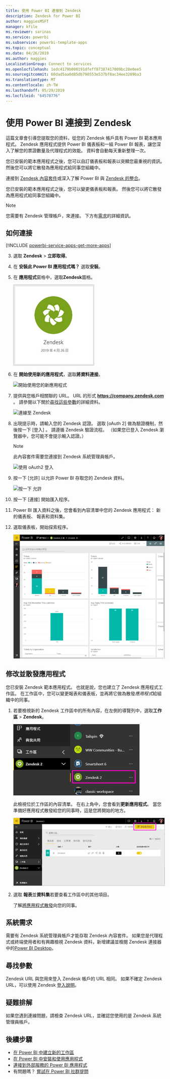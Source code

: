 ```yaml
---
title: 使用 Power BI 連接到 Zendesk
description: Zendesk for Power BI
author: maggiesMSFT
manager: kfile
ms.reviewer: sarinas
ms.service: powerbi
ms.subservice: powerbi-template-apps
ms.topic: conceptual
ms.date: 04/26/2019
ms.author: maggies
LocalizationGroup: Connect to services
ms.openlocfilehash: 1edc4179b000191dfeff87387417009bc28e0ee5
ms.sourcegitcommit: 60dad5aa0d85db790553e537bf8ac34ee3289ba3
ms.translationtype: MT
ms.contentlocale: zh-TW
ms.lasthandoff: 05/29/2019
ms.locfileid: "64578776"
---
```

# <a name="connect-to-zendesk-with-power-bi"></a>使用 Power BI 連接到 Zendesk

這篇文章會引導您提取您的資料，從您的 Zendesk 帳戶具有 Power BI 範本應用程式。 Zendesk 應用程式提供 Power BI 儀表板和一組 Power BI 報表，讓您深入了解您的票證數量及代理程式的效能。 資料會自動每天重新整理一次。 

您已安裝的範本應用程式之後，您可以自訂儀表板和報表以突顯您最重視的資訊。 然後您可以將它散發為應用程式給同事您組織中。

連接到 [Zendesk 內容套件](https://app.powerbi.com/getdata/services/zendesk)或深入了解 Power BI 與 [Zendesk 的整合](https://powerbi.microsoft.com/integrations/zendesk)。

您已安裝的範本應用程式之後，您可以變更儀表板和報表。 然後您可以將它散發為應用程式給同事您組織中。

>[!NOTE]
>您需要有 Zendesk 管理帳戶，來連接。 下方有[需求](#system-requirements)的詳細資訊。

## <a name="how-to-connect"></a>如何連接

[!INCLUDE [powerbi-service-apps-get-more-apps](./includes/powerbi-service-apps-get-more-apps.md)]

3. 選取  **Zendesk** \> **立即取得**。
4. 在 **安裝此 Power BI 應用程式嗎？** 選取**安裝**。
4. 在 **應用程式**窗格中，選取**Zendesk**圖格。

    ![Power BI 的 Zendesk 應用程式圖格](media/service-connect-to-zendesk/power-bi-zendesk-tile.png)

6. 在 **開始使用新的應用程式**，選取**將資料連接**。

    ![開始使用您的新應用程式](media/service-tutorial-connect-to-github/power-bi-github-app-tutorial-connect-data.png)

4. 提供與您帳戶相關聯的 URL。 URL 的形式 **https://company.zendesk.com** 。 請參閱以下關於[尋找這些參數](#finding-parameters)的詳細資料。
   
   ![連線至 Zendesk](media/service-connect-to-zendesk/pbi_zendeskconnect.png)

5. 出現提示時，請輸入您的 Zendesk 認證。  選取 [oAuth 2]  做為驗證機制，然後按一下 [登入]  。 請遵循 Zendesk 驗證流程。 （如果您已登入 Zendesk 瀏覽器中，您可能不會提示輸入認證。）
   
   > [!NOTE]
   > 此內容套件需要您連接到 Zendesk 系統管理員帳戶。 
   > 
   
   ![使用 oAuth2 登入](media/service-connect-to-zendesk/pbi_zendesksignin.png)
6. 按一下 [允許]  以允許 Power BI 存取您的 Zendesk 資料。
   
   ![按一下 允許](media/service-connect-to-zendesk/zendesk2.jpg)
7. 按一下 [連接]  開始匯入程序。 
8. Power BI 匯入資料之後，您會看到內容清單中您的 Zendesk 應用程式： 新的儀表板、 報表和資料集。
9. 選取儀表板，開始探索程序。

    ![Zendesk 儀表板](media/service-connect-to-zendesk/power-bi-zendesk-dashboard.png)
   
## <a name="modify-and-distribute-your-app"></a>修改並散發應用程式

您已安裝 Zendesk 範本應用程式。 也就是說，您也建立了 Zendesk 應用程式工作區。 在工作區中，您可以變更報表和儀表板，並再將它做為散發*應用程式*給組織中的同事。 

1. 若要檢視新的 Zendesk 工作區中的所有內容，在左側的導覽列中，選取**工作區** > **Zendesk**。 

    ![在左側的導覽窗格中的 Zendesk 工作區](media/service-connect-to-zendesk/power-bi-zendesk-workspace-left-nav.png)

    此檢視位於工作區的內容清單。 在右上角中，您會看到**更新應用程式**。 當您準備好應用程式散發給您的同事時，這是您將開始的地方。 

    ![Zendesk 內容清單](media/service-connect-to-zendesk/power-bi-zendesk-content-list.png)

2. 選取 **報表**並**資料集**若要查看工作區中的其他項目。

    了解[將應用程式散發](service-create-distribute-apps.md)向您的同事。

## <a name="system-requirements"></a>系統需求
需要有 Zendesk 系統管理員帳戶才能存取 Zendesk 內容套件。 如果您是代理程式或終端使用者和有興趣檢視 Zendesk 資料，新增建議並檢閱 Zendesk 連接器中的[Power BI Desktop](desktop-connect-to-data.md)。

## <a name="finding-parameters"></a>尋找參數
Zendesk URL 與您用來登入 Zendesk 帳戶的 URL 相同。 如果不確定 Zendesk URL，可以使用 Zendesk [登入說明](https://www.zendesk.com/login/)。

## <a name="troubleshooting"></a>疑難排解
如果您遇到連線問題，請檢查 Zendesk URL，並確認您使用的是 Zendesk 系統管理員帳戶。

## <a name="next-steps"></a>後續步驟

* [在 Power BI 中建立新的工作區](service-create-the-new-workspaces.md)
* [在 Power BI 中安裝和使用應用程式](consumer/end-user-apps.md)
* [連接到外部服務的 Power BI 應用程式](service-connect-to-services.md)
* 有問題嗎？ [嘗試在 Power BI 社群提問](http://community.powerbi.com/)

